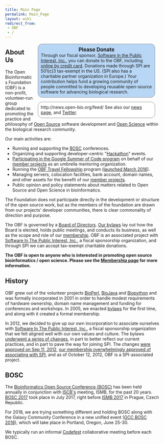 ```yaml
---
title: Main Page
permalink: Main_Page
layout: wiki
redirect_from:
 - OBF
 - /
---
```


<div style="float:right;">
<div style="width:26em; background-color: rgb(184,214,245); border: 1px solid grey; border-radius: 1em; margin: 0em 1em 0em 1em; padding: 0.6em;">
<span style="font-size: larger">
<center>
<b>Please Donate</b>
</center>
</span>
Through our fiscal sponsor, <a href="http://spi-inc.org/donations">
Software in the Public Interest, Inc.</a>, you can donate to the OBF,
including <a href="https://co.clickandpledge.com/advanced/default.aspx?wid=66788#">
online by credit card</a>.
Donations made through SPI are 501(c)3 tax-exempt in the US. (SPI also
has a charitable partner organization in Europe.) Your contribution
helps fund a growing community of people committed to developing
reusable open-source software for advancing biological research.
</div>
<div style="width:26em; background-color: white; border: 1px solid grey; border-radius: 1em; margin: 1em 1em 0em 1em; padding: 0.6em;">
<rss max="5" item-max-length="150" templatename="Rss-feed">http://news.open-bio.org/feed/</rss>
See also our <a href="News">news page</a>, and
<a href="http://twitter.com/obf_news">Twitter</a>.
</div>
</div>

## About Us

The Open Bioinformatics Foundation (OBF) is a non-profit, volunteer-run
group dedicated to promoting the practice and philosophy of [Open
Source](wp:open_source "wikilink") software development and [Open
Science](wp:Open_science "wikilink") within the biological research
community.

Our main activities are:

- Running and supporting the [BOSC](BOSC "wikilink") conferences.
- Organizing and supporting developer-centric
  "[Hackathon](Hackathon "wikilink")" events.
- [ Participating in the Google Summer of Code
  program](Google_Summer_of_Code "wikilink") on behalf of our [ member
  projects](Projects "wikilink") as an umbrella mentoring organization.
- Running the [OBF Travel
  Fellowship](https://github.com/OBF/obf-docs/blob/master/Travel_fellowships.md)
  program ([launched March
  2016](http://news.open-bio.org/2016/03/01/obf-travel-fellowship-program/)).
- Managing servers, colocation facilities, bank account, domain names,
  and other assets for the benefit of our [ member
  projects](Projects "wikilink").
- Public opinion and policy statements about matters related to Open
  Source and Open Science in bioinformatics.

The Foundation does not participate directly in the development or
structure of the open source work, but as the members of the foundation
are drawn from our projects' developer communities, there is clear
commonality of direction and purpose.

The OBF is governed by a [Board of Directors](Board "wikilink"). [Our
bylaws](/wiki/OBF-Bylaws.pdf "wikilink") lay out how the Board is
elected, holds public meetings, and conducts its business, as well as
the scope and role of our [membership](membership "wikilink"). OBF is an
associated project with [Software In The Public Interest,
Inc.](http://spi-inc.org/), a fiscal sponsorship organization, and
through SPI we can accept tax-exempt charitable donations.

**The OBF is open to anyone who is interested in promoting open source
bioinformatics / open science. Please see the [Membership
page](Open_Bioinformatics_Foundation:Membership_application "wikilink")
for more information.**

## History

OBF grew out of the volunteer projects [BioPerl](BioPerl "wikilink"),
[BioJava](BioJava "wikilink") and [Biopython](Biopython "wikilink") and
was formally incorporated in 2001 in order to handle modest requirements
of hardware ownership, domain name management and funding for
conferences and workshops. In 2005, we enacted [
bylaws](/wiki/OBF-Bylaws.pdf "wikilink") for the first time, and along
with it created a formal membership.

In 2012, we decided to give up our own incorporation to associate
ourselves with [Software In The Public Interest,
Inc.](http://spi-inc.org/), a fiscal sponsorship organization that we
felt aligned well with our own values and culture. The bylaws [underwent
a series of changes](https://github.com/OBF/obf-docs/pull/8), in part to
better reflect our current practices, and in part to pave the way for
joining SPI. The changes [ were approved on Sep 11,
2012](Minutes:2012_Sep_ConfCall "wikilink"), [our membership
overwhelmingly approved of associating with
SPI](http://vote.heliosvoting.org/helios/e/OBFjoiningSPI), and as of
October 12, 2012, OBF is a SPI-associated project.

## BOSC

The [Bioinformatics Open Source Conference (BOSC)](BOSC "wikilink") has
been held annually in conjunction with [ISCB's](http://www.iscb.org)
meeting, ISMB, for the past 20 years. [BOSC 2017](BOSC_2017 "wikilink")
took place in July 2017, right before [ISMB
2017](https://www.iscb.org/ismbeccb2017) in Prague, Czech Republic.

For 2018, we are trying something different and holding BOSC along with
the Galaxy Community Conference in a new unified event ([GCC BOSC
2018](https://gccbosc2018.sched.com/)), which will take place in
Portland, Oregon, June 25-30.

We typically run an informal [Codefest](Codefest "wikilink")
collaborative meeting before each BOSC.
